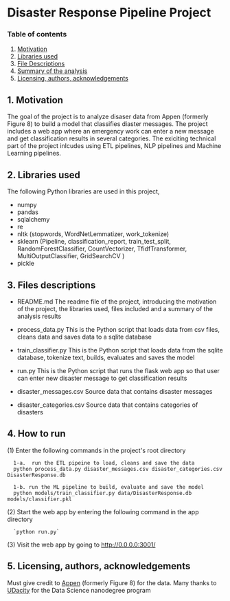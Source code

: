 # Disaster Response Pipeline Project

### Table of contents
1. [Motivation](#motivation)
2. [Libraries used](#library)
3. [File Descriptions](#files)
4. [Summary of the analysis](#summary)
5. [Licensing, authors, acknowledgements](#licensing)

## 1. Motivation <a name="motivation"></a>

The goal of the project is to analyze disaser data from Appen (formerly Figure 8) to build a model that classifies diaster messages. The project includes a web app where an emergency work can enter a new message and get classification results in several categories. The exiciting technical part of the project inlcudes using ETL pipelines, NLP pipelines and Machine Learning pipelines.    

## 2. Libraries used <a name="library"></a>

The following Python libraries are used in this project, 
- numpy
- pandas
- sqlalchemy
- re
- nltk (stopwords, WordNetLemmatizer, work_tokenize)
- sklearn (Pipeline, classification_report, train_test_split, RandomForestClassifier, CountVectorizer, TfidfTransformer, MultiOutputClassifier, GridSearchCV )
- pickle

## 3. Files descriptions <a name="files"></a>

- README.md
  The readme file of the project, introducing the motivation of the project, the libraries used, files included and a summary of the analysis results
  
- process_data.py
  This is the Python script that loads data from csv files, cleans data and saves data to a sqlite database
  
- train_classifier.py
  This is the Python script that loads data from the sqlite database, tokenize text, builds, evaluates and saves the model
  
- run.py
  This is the Python script that runs the flask web app so that user can enter new disaster message to get classification results
  
- disaster_messages.csv
  Source data that contains disaster messages
  
- disaster_categories.csv
  Source data that contains categories of disasters
  
  
## 4. How to run <a name="run"></a>
  
  (1) Enter the following commands in the project's root directory
      
      1-a.  run the ETL pipeine to load, cleans and save the data
      python process_data.py disaster_messages.csv disaster_categories.csv DisasterResponse.db
  
      1-b. run the ML pipeline to build, evaluate and save the model
      python models/train_classifier.py data/DisasterResponse.db models/classifier.pkl
      
  (2) Start the web app by entering the following command in the app directory
      
      `python run.py`
      
  (3) Visit the web app by going to http://0.0.0.0:3001/ 
  
## 5. Licensing, authors, acknowledgements <a name="licensing"></a> 
  Must give credit to [Appen](https://appen.com/) (formerly Figure 8) for the data. 
  Many thanks to [UDacity](https://learn.udacity.com/) for the Data Science nanodegree program
